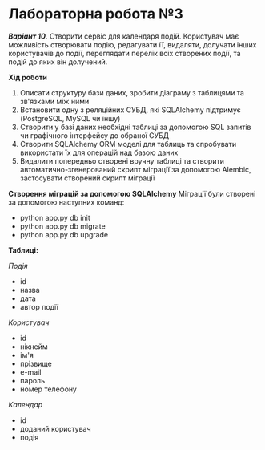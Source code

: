 # Лабораторна робота №3

**_Варіант 10._** Створити сервіс для календаря подій. 
Користувач має можливість створювати подію, редагувати її, 
видаляти, долучати інших користувачів до події, переглядати 
перелік всіх створених події, та подій до яких він долучений.


**Хід роботи**

1.	Описати структуру бази даних, зробити діаграму з таблицями та зв'язками між ними
2.	Встановити одну з реляційних СУБД, які SQLAlchemy підтримує  (PostgreSQL, MySQL чи іншу)
3.	Створити у базі даних необхідні таблиці за допомогою SQL запитів чи графічного інтерфейсу до обраної СУБД
4.	Створити SQLAlchemy ORM моделі для таблиць та спробувати використати їх для операцій над базою даних
5.	Видалити попередньо створені вручну таблиці та створити автоматично-згенерований скрипт міграції за допомогою Alembic, застосувати створений скрипт міграції


**Створення міграцій за допомогою SQLAlchemy**
Міграції були створені за допомогою наступних команд:
- python app.py db init
- python app.py db migrate
- python app.py db upgrade


**Таблиці:** 

*Подія* </br>
- id </br>
- назва </br>
- дата </br>
- автор події </br>

*Користувач*</br>
- id </br>
- нікнейм </br>
- ім'я </br>
- прізвище </br>
- e-mail </br>
- пароль </br>
- номер телефону </br>

*Календар*</br>
- id </br>
- доданий користувач </br>
- подія </br>

